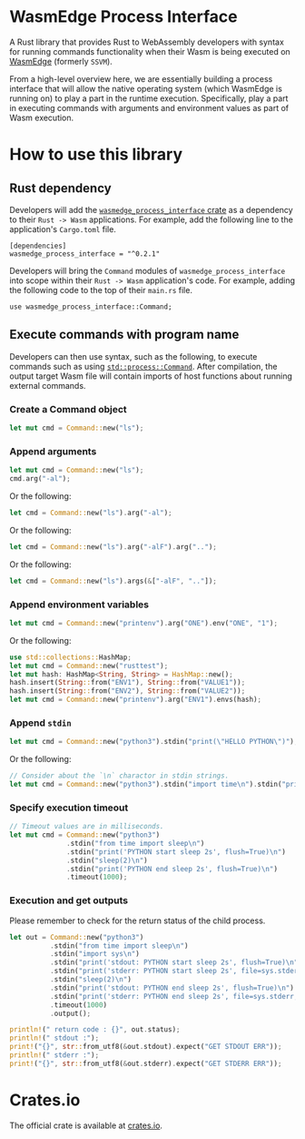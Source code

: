 # WasmEdge Process Interface

A Rust library that provides Rust to WebAssembly developers with syntax for running commands functionality when their Wasm is being executed on [WasmEdge](https://github.com/WasmEdge/WasmEdge) (formerly `SSVM`).

From a high-level overview here, we are essentially building a process interface that will allow the native operating system (which WasmEdge is running on) to play a part in the runtime execution. Specifically, play a part in executing commands with arguments and environment values as part of Wasm execution. 

# How to use this library

## Rust dependency

Developers will add the [`wasmedge_process_interface` crate](https://crates.io/crates/wasmedge_process_interface) as a dependency to their `Rust -> Wasm` applications. For example, add the following line to the application's `Cargo.toml` file.
```
[dependencies]
wasmedge_process_interface = "^0.2.1"
```

Developers will bring the `Command` modules of `wasmedge_process_interface` into scope within their `Rust -> Wasm` application's code. For example, adding the following code to the top of their `main.rs` file. 
```
use wasmedge_process_interface::Command;
```

## Execute commands with program name

Developers can then use syntax, such as the following, to execute commands such as using [`std::process::Command`](https://doc.rust-lang.org/std/process/struct.Command.html). After compilation, the output target Wasm file will contain imports of host functions about running external commands.

### Create a Command object
```rust
let mut cmd = Command::new("ls");
```
### Append arguments
```rust
let mut cmd = Command::new("ls");
cmd.arg("-al");
```
Or the following:
```rust
let cmd = Command::new("ls").arg("-al");
```
Or the following:
```rust
let cmd = Command::new("ls").arg("-alF").arg("..");
```
Or the following:
```rust
let cmd = Command::new("ls").args(&["-alF", ".."]);
```
### Append environment variables
```rust
let mut cmd = Command::new("printenv").arg("ONE").env("ONE", "1");
```
Or the following:
```rust
use std::collections::HashMap;
let mut cmd = Command::new("rusttest");
let mut hash: HashMap<String, String> = HashMap::new();
hash.insert(String::from("ENV1"), String::from("VALUE1"));
hash.insert(String::from("ENV2"), String::from("VALUE2"));
let mut cmd = Command::new("printenv").arg("ENV1").envs(hash);
```
### Append `stdin`
```rust
let mut cmd = Command::new("python3").stdin("print(\"HELLO PYTHON\")");
```
Or the following:
```rust
// Consider about the `\n` charactor in stdin strings.
let mut cmd = Command::new("python3").stdin("import time\n").stdin("print(time.time())");
```
### Specify execution timeout
```rust
// Timeout values are in milliseconds.
let mut cmd = Command::new("python3")
              .stdin("from time import sleep\n")
              .stdin("print('PYTHON start sleep 2s', flush=True)\n")
              .stdin("sleep(2)\n")
              .stdin("print('PYTHON end sleep 2s', flush=True)\n")
              .timeout(1000);
```
### Execution and get outputs

Please remember to check for the return status of the child process.

```rust
let out = Command::new("python3")
          .stdin("from time import sleep\n")
          .stdin("import sys\n")
          .stdin("print('stdout: PYTHON start sleep 2s', flush=True)\n")
          .stdin("print('stderr: PYTHON start sleep 2s', file=sys.stderr, flush=True)\n")
          .stdin("sleep(2)\n")
          .stdin("print('stdout: PYTHON end sleep 2s', flush=True)\n")
          .stdin("print('stderr: PYTHON end sleep 2s', file=sys.stderr, flush=True)\n")
          .timeout(1000)
          .output();

println!(" return code : {}", out.status);
println!(" stdout :");
print!("{}", str::from_utf8(&out.stdout).expect("GET STDOUT ERR"));
println!(" stderr :");
print!("{}", str::from_utf8(&out.stderr).expect("GET STDERR ERR"));
```

# Crates.io

The official crate is available at [crates.io](https://crates.io/crates/wasmedge_process_interface).
